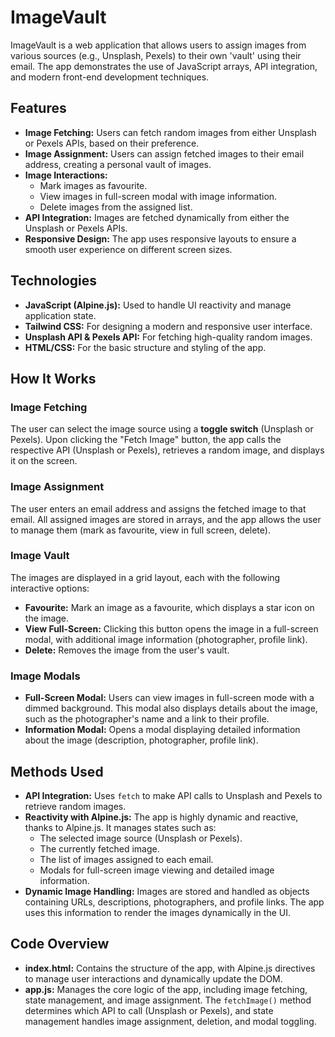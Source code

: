 <h1>ImageVault</h1>

<p>ImageVault is a web application that allows users to assign images from various sources (e.g., Unsplash, Pexels) to their own 'vault' using their email. The app demonstrates the use of JavaScript arrays, API integration, and modern front-end development techniques.</p>

<h2>Features</h2>
<ul>
  <li><strong>Image Fetching:</strong> Users can fetch random images from either Unsplash or Pexels APIs, based on their preference.</li>
  <li><strong>Image Assignment:</strong> Users can assign fetched images to their email address, creating a personal vault of images.</li>
  <li><strong>Image Interactions:</strong>
    <ul>
      <li>Mark images as favourite.</li>
      <li>View images in full-screen modal with image information.</li>
      <li>Delete images from the assigned list.</li>
    </ul>
  </li>
  <li><strong>API Integration:</strong> Images are fetched dynamically from either the Unsplash or Pexels APIs.</li>
  <li><strong>Responsive Design:</strong> The app uses responsive layouts to ensure a smooth user experience on different screen sizes.</li>
</ul>

<h2>Technologies</h2>
<ul>
  <li><strong>JavaScript (Alpine.js):</strong> Used to handle UI reactivity and manage application state.</li>
  <li><strong>Tailwind CSS:</strong> For designing a modern and responsive user interface.</li>
  <li><strong>Unsplash API & Pexels API:</strong> For fetching high-quality random images.</li>
  <li><strong>HTML/CSS:</strong> For the basic structure and styling of the app.</li>
</ul>

<h2>How It Works</h2>

<h3>Image Fetching</h3>
<p>The user can select the image source using a <strong>toggle switch</strong> (Unsplash or Pexels). Upon clicking the "Fetch Image" button, the app calls the respective API (Unsplash or Pexels), retrieves a random image, and displays it on the screen.</p>

<h3>Image Assignment</h3>
<p>The user enters an email address and assigns the fetched image to that email. All assigned images are stored in arrays, and the app allows the user to manage them (mark as favourite, view in full screen, delete).</p>

<h3>Image Vault</h3>
<p>The images are displayed in a grid layout, each with the following interactive options:</p>
<ul>
  <li><strong>Favourite:</strong> Mark an image as a favourite, which displays a star icon on the image.</li>
  <li><strong>View Full-Screen:</strong> Clicking this button opens the image in a full-screen modal, with additional image information (photographer, profile link).</li>
  <li><strong>Delete:</strong> Removes the image from the user's vault.</li>
</ul>

<h3>Image Modals</h3>
<ul>
  <li><strong>Full-Screen Modal:</strong> Users can view images in full-screen mode with a dimmed background. This modal also displays details about the image, such as the photographer's name and a link to their profile.</li>
  <li><strong>Information Modal:</strong> Opens a modal displaying detailed information about the image (description, photographer, profile link).</li>
</ul>

<h2>Methods Used</h2>
<ul>
  <li><strong>API Integration:</strong> Uses <code>fetch</code> to make API calls to Unsplash and Pexels to retrieve random images.</li>
  <li><strong>Reactivity with Alpine.js:</strong> The app is highly dynamic and reactive, thanks to Alpine.js. It manages states such as:
    <ul>
      <li>The selected image source (Unsplash or Pexels).</li>
      <li>The currently fetched image.</li>
      <li>The list of images assigned to each email.</li>
      <li>Modals for full-screen image viewing and detailed image information.</li>
    </ul>
  </li>
  <li><strong>Dynamic Image Handling:</strong> Images are stored and handled as objects containing URLs, descriptions, photographers, and profile links. The app uses this information to render the images dynamically in the UI.</li>
</ul>

<h2>Code Overview</h2>
<ul>
  <li><strong>index.html:</strong> Contains the structure of the app, with Alpine.js directives to manage user interactions and dynamically update the DOM.</li>
  <li><strong>app.js:</strong> Manages the core logic of the app, including image fetching, state management, and image assignment. The <code>fetchImage()</code> method determines which API to call (Unsplash or Pexels), and state management handles image assignment, deletion, and modal toggling.</li>
</ul>

